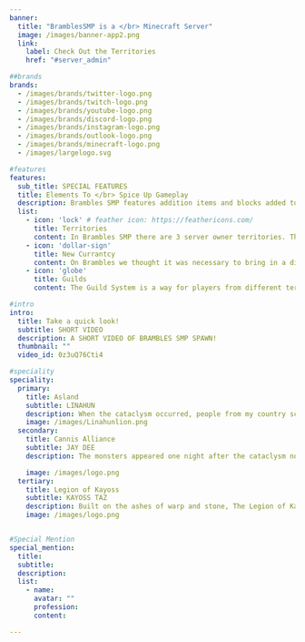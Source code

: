 ```yaml
---
banner:
  title: "BramblesSMP is a </br> Minecraft Server"
  image: /images/banner-app2.png
  link:
    label: Check Out the Territories
    href: "#server_admin"

##brands
brands:
  - /images/brands/twitter-logo.png
  - /images/brands/twitch-logo.png
  - /images/brands/youtube-logo.png
  - /images/brands/discord-logo.png
  - /images/brands/instagram-logo.png
  - /images/brands/outlook-logo.png
  - /images/brands/minecraft-logo.png
  - /images/largelogo.svg

#features
features:
  sub_title: SPECIAL FEATURES
  title: Elements To </br> Spice Up Gameplay
  description: Brambles SMP features addition items and blocks added to the game that reflect the vanilla gameplay but with a flavorful spice to it!
  list:
    - icon: 'lock' # feather icon: https://feathericons.com/
      title: Territories
      content: In Brambles SMP there are 3 server owner territories. There is The Canis Alliance run by Jay Dee, Asland which is run by Linahun and The Legion of Kayoss which is run by Taz.
    - icon: 'dollar-sign'
      title: New Currantcy
      content: On Brambles we thought it was necessary to bring in a different system for currency due to the 1.20 diamond changes. There will be multiple ways to obtain Currantcy. The primary way is through trading!
    - icon: 'globe'
      title: Guilds
      content: The Guild System is a way for players from different territories to interact with one another! The purpose of the guilds is to find like minded players to work together to level and have fun playing Minecraft!

#intro
intro:
  title: Take a quick look!
  subtitle: SHORT VIDEO
  description: A SHORT VIDEO OF BRAMBLES SMP SPAWN!
  thumbnail: ""
  video_id: 0z3uQ76Cti4

#speciality
speciality:
  primary:
    title: Asland
    subtitle: LINAHUN
    description: When the cataclysm occurred, people from my country scattered trying to save what possessions they could along with their own lives. Some banded together to travel to distant lands while hoping to avoid the dangerous enemies that seemed to appear from nowhere. I had travelled for a couple of months - down rivers, over mountains, through forests and across wide plains before finding a place that I felt was far enough away from the dangers I had left behind. There was a mystical watch tower in this area, yet no sign of who had constructed it. It was in pristine condition, yet surprisingly empty of any furnishings.
    image: /images/Linahunlion.png
  secondary:
    title: Cannis Alliance
    subtitle: JAY DEE
    description: The monsters appeared one night after the cataclysm not long ago. The days and weeks became difficult to track, as my village was ransacked. We lost too many people. That’s when we set out to contact our neighbouring villages so we could band together and make a stand in a central area. One night during our trek, a mob of these monsters surrounded us, but my three wolves, Mickey, Sirius, and Procyon fought them off. After this, I was known as Jay Dee the Protector, and thus the Canis Alliance was born.

    image: /images/logo.png
  tertiary:
    title: Legion of Kayoss
    subtitle: KAYOSS TAZ
    description: Built on the ashes of warp and stone, The Legion of Kayoss regrows from the hills above. The Legion of Kayoss come from a far away land but now find themselves in a new world. A world where they seek to regrow the territory they have lost. Made up of Traders, Farmers, Miners, Clerics and Farriers they must use all of their skills to bring back the glorious name of the Legion of Kayoss, expanding and growing until Fort Kayoss has been restored and their fortune has been reinstated.
    image: /images/logo.png


#Special Mention
special_mention:
  title: 
  subtitle: 
  description: 
  list:
    - name:
      avatar: ""
      profession:
      content:

---
```

